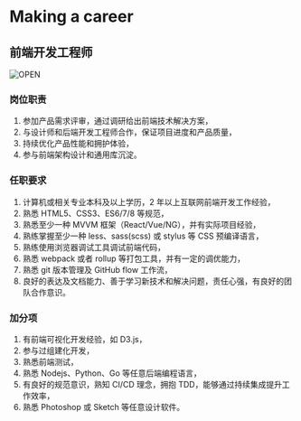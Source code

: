 # Making a career

## 前端开发工程师
![OPEN](https://img.shields.io/badge/status-open-green.svg)

### 岗位职责
1. 参加产品需求评审，通过调研给出前端技术解决方案，
2. 与设计师和后端开发工程师合作，保证项目进度和产品质量，
3. 持续优化产品性能和拥护体验，
4. 参与前端架构设计和通用库沉淀。
### 任职要求
1. 计算机或相关专业本科及以上学历，2 年以上互联网前端开发工作经验，
2. 熟悉 HTML5、CSS3、ES6/7/8 等规范，
3. 熟悉至少一种 MVVM 框架（React/Vue/NG），并有实际项目经验，
4. 熟练掌握至少一种 less、sass(scss) 或 stylus 等 CSS 预编译语言，
5. 熟练使用浏览器调试工具调试前端代码，
6. 熟悉 webpack 或者 rollup 等打包工具，并有一定的调优能力，
7. 熟悉 git 版本管理及 GitHub flow 工作流，
8. 良好的表达及文档能力、善于学习新技术和解决问题，责任心强，有良好的团队合作意识。
### 加分项
1. 有前端可视化开发经验，如 D3.js，
1. 参与过组建化开发，
2. 熟悉前端测试，
3. 熟悉 Nodejs、Python、Go 等任意后端编程语言，
4. 有良好的规范意识，熟知 CI/CD 理念，拥抱 TDD，能够通过持续集成提升工作效率，
5. 熟悉 Photoshop 或 Sketch 等任意设计软件。                                                                                    
